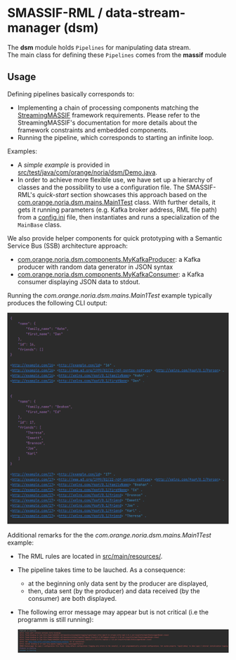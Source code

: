 # SMASSIF-RML / data-stream-manager (dsm)

The **dsm** module holds `Pipelines` for manipulating data stream.  
The main class for defining these `Pipelines` comes from the **massif** module


## Usage

Defining pipelines basically corresponds to:

* Implementing a chain of processing components matching the [StreamingMASSIF](https://github.com/IBCNServices/StreamingMASSIF) framework requirements. Please refer to the StreamingMASSIF's documentation for more details about the framework constraints and embedded components.
* Running the pipeline, which corresponds to starting an infinite loop.

Examples:

* A *simple example* is provided in [src/test/java/com/orange/noria/dsm/Demo.java](src/test/java/com/orange/noria/dsm/Demo.java).
* In order to achieve more flexible use, we have set up a hierarchy of classes and the possibility to use a configuration file.
  The SMASSIF-RML's *quick-start* section showcases this approach based on the [com.orange.noria.dsm.mains.Main1Test](src/main/java/com/orange/noria/dsm/mains/Main1Test.java) class.
  With further details, it gets it running parameters (e.g. Kafka broker address, RML file path) from a [config.ini](src/main/resources/config.ini) file, then instantiates and runs a specialization of the `MainBase` class.

We also provide helper components for quick prototyping with a Semantic Service Bus (SSB) architecture approach:

* [com.orange.noria.dsm.components.MyKafkaProducer](src/main/java/com/orange/noria/dsm/components/MyKafkaProducer.java): a Kafka producer with random data generator in JSON syntax
* [com.orange.noria.dsm.components.MyKafkaConsumer](src/main/java/com/orange/noria/dsm/components/MyKafkaConsumer.java): a Kafka consumer displaying JSON data to stdout.

Running the *com.orange.noria.dsm.mains.Main1Test* example typically produces the following CLI output:

  ![results](docs/results.png)

Additional remarks for the the *com.orange.noria.dsm.mains.Main1Test* example:

- The RML rules are located in [src/main/resources/](src/main/resources/). 

- The pipeline takes time to be lauched. As a consequence:
  - at the beginning only data sent by the producer are displayed,
  - then, data sent (by the producer) and data received (by the consumer) are both displayed.

- The following error message may appear but is not critical (i.e the programm is still running):

  ![error](docs/error.png)
